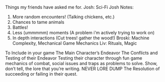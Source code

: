 Things my friends have asked me for.
Josh: Sci-Fi
Josh Notes:
1. More random encounters! (Talking chickens, etc.)
2. Chances to tame animals
3. Battles!
4. Less (ummmmm) moments (A problem i'm actively trying to work on)
5. In depth interactions (Cut trees! gather the wood!)
Broski: Machine Complexity, Mechanical Game Mechanics 
Liv: Rituals, Magic

To Include in your game
The Main Character’s Endeavor
The Conflicts and Testing of their Endeavor
Testing their character through fun game mechanics of combat, social issues and traps as problems to solve.
Show, don’t tell, the lore that you’re writing. NEVER LORE DUMP
The Resolution of succeeding or failing in their quest.
